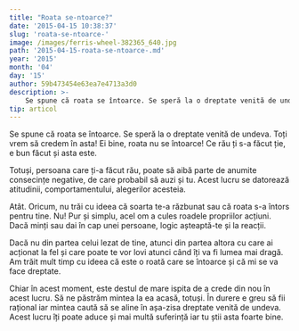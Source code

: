 ```yaml
---
title: "Roata se-ntoarce?"
date: '2015-04-15 10:38:37'
slug: 'roata-se-ntoarce-'
image: /images/ferris-wheel-382365_640.jpg
path: '2015-04-15-roata-se-ntoarce-.md'
year: '2015'
month: '04'
day: '15'
author: 59b473454e63ea7e4713a3d0
description: >-
    Se spune că roata se întoarce. Se speră la o dreptate venită de undeva. Toți vrem să credem în asta! Ei bine, roata nu se întoarce! Ce rău ți s-a făcut ție, e bun făcut și asta este.Totuși, persoana 
tip: articol
---
```

<div class="kg-card-markdown"><p>Se spune că roata se întoarce. Se speră la o dreptate venită de undeva. Toți vrem să credem în asta! Ei bine, roata nu se întoarce! Ce rău ți s-a făcut ție, e bun făcut și asta este.</p>
<p>Totuși, persoana care ți-a făcut rău, poate să aibă parte de anumite consecințe negative, de care probabil să auzi și tu. Acest lucru se datorează atitudinii, comportamentului, alegerilor acesteia.</p>
<p>Atât. Oricum, nu trăi cu ideea că soarta te-a răzbunat sau că roata s-a întors pentru tine. Nu! Pur și simplu, acel om a cules roadele propriilor acțiuni. Dacă minți sau dai în cap unei persoane, logic așteaptă-te și la reacții.</p>
<p>Dacă nu din partea celui lezat de tine, atunci din partea altora cu care ai acționat la fel și care poate te vor lovi atunci când îți va fi lumea mai dragă. Am trăit mult timp cu ideea că este o roată care se întoarce și că mi se va face dreptate.</p>
<p>Chiar în acest moment, este destul de mare ispita de a crede din nou în acest lucru. Să ne păstrăm mintea la ea acasă, totuși. În durere e greu să fii rațional iar mintea caută să se aline în așa-zisa dreptate venită de undeva. Acest lucru îți poate aduce și mai multă suferință iar tu știi asta foarte bine.</p>
<p> </p>
</div>
    